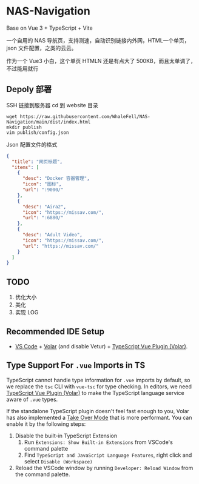 # NAS-Navigation

Base on Vue 3 + TypeScript + Vite

一个自用的 NAS 导航页，支持测速，自动识别链接内外网，HTML一个单页，json 文件配置，之类的云云。

作为一个 Vue3 小白，这个单页 HTMLN 还是有点大了 500KB，而且太单调了，不过能用就行

## Depoly 部署

SSH 链接到服务器 cd 到 website 目录

```shell
wget https://raw.githubusercontent.com/WhaleFell/NAS-Navigation/main/dist/index.html
mkdir publish
vim publish/config.json
```

Json 配置文件的格式

```json
{
  "title": "网页标题",
  "items": [
    {
      "desc": "Docker 容器管理",
      "icon": "图标",
      "url": ":9000/"
    },
    {
      "desc": "Aira2",
      "icon": "https://missav.com/",
      "url": ":6880/"
    },
    {
      "desc": "Adult Video",
      "icon": "https://missav.com/",
      "url": "https://missav.com/"
    }
  ]
}
```

## TODO

1. 优化大小
2. 美化
3. 实现 LOG

## Recommended IDE Setup

- [VS Code](https://code.visualstudio.com/) + [Volar](https://marketplace.visualstudio.com/items?itemName=Vue.volar) (and disable Vetur) + [TypeScript Vue Plugin (Volar)](https://marketplace.visualstudio.com/items?itemName=Vue.vscode-typescript-vue-plugin).

## Type Support For `.vue` Imports in TS

TypeScript cannot handle type information for `.vue` imports by default, so we replace the `tsc` CLI with `vue-tsc` for type checking. In editors, we need [TypeScript Vue Plugin (Volar)](https://marketplace.visualstudio.com/items?itemName=Vue.vscode-typescript-vue-plugin) to make the TypeScript language service aware of `.vue` types.

If the standalone TypeScript plugin doesn't feel fast enough to you, Volar has also implemented a [Take Over Mode](https://github.com/johnsoncodehk/volar/discussions/471#discussioncomment-1361669) that is more performant. You can enable it by the following steps:

1. Disable the built-in TypeScript Extension
   1. Run `Extensions: Show Built-in Extensions` from VSCode's command palette
   2. Find `TypeScript and JavaScript Language Features`, right click and select `Disable (Workspace)`
2. Reload the VSCode window by running `Developer: Reload Window` from the command palette.
